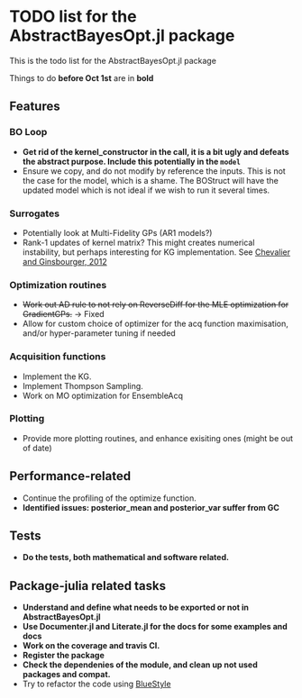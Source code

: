 # TODO list for the AbstractBayesOpt.jl package
This is the todo list for the AbstractBayesOpt.jl package


Things to do **before Oct 1st** are in **bold**

## Features

### BO Loop
- **Get rid of the kernel_constructor in the call, it is a bit ugly and defeats the abstract purpose. Include this potentially in the `model`**
- Ensure we copy, and do not modify by reference the inputs. This is not the case for the model, which is a shame. 
    The BOStruct will have the updated model which is not ideal if we wish to run it several times.

### Surrogates
- Potentially look at Multi-Fidelity GPs (AR1 models?)
- Rank-1 updates of kernel matrix? This might creates numerical instability, but perhaps interesting for KG implementation. See [Chevalier and Ginsbourger, 2012](https://arxiv.org/abs/1203.6452)

### Optimization routines
- ~~Work out AD rule to not rely on ReverseDiff for the MLE optimization for GradientGPs.~~ -> Fixed
- Allow for custom choice of optimizer for the acq function maximisation, and/or hyper-parameter tuning if needed

### Acquisition functions
- Implement the KG. 
- Implement Thompson Sampling.
- Work on MO optimization for EnsembleAcq

### Plotting
- Provide more plotting routines, and enhance exisiting ones (might be out of date)

## Performance-related 
- Continue the profiling of the optimize function.
- **Identified issues: posterior_mean and posterior_var suffer from GC**

## Tests
- **Do the tests, both mathematical and software related.**

## Package-julia related tasks
- **Understand and define what needs to be exported or not in AbstractBayesOpt.jl**
- **Use Documenter.jl and Literate.jl for the docs for some examples and docs**
- **Work on the coverage and travis CI.**
- **Register the package**
- **Check the dependenies of the module, and clean up not used packages and compat.**
- Try to refactor the code using [BlueStyle](https://github.com/JuliaDiff/BlueStyle)